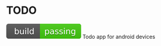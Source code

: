 # TODO
![Build](https://github.com/kirdmiv/TODO/blob/master/.github/workflows/build-passing.svg?branch=master)
Todo app for android devices

